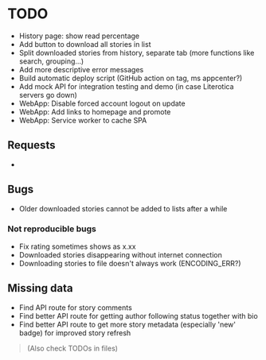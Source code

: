 # TODO

- History page: show read percentage
- Add button to download all stories in list
- Split downloaded stories from history, separate tab (more functions like search, grouping...)
- Add more descriptive error messages
- Build automatic deploy script (GitHub action on tag, ms appcenter?)
- Add mock API for integration testing and demo (in case Literotica servers go down)
- WebApp: Disable forced account logout on update
- WebApp: Add links to homepage and promote
- WebApp: Service worker to cache SPA

## Requests

- 

## Bugs

- Older downloaded stories cannot be added to lists after a while

### Not reproducible bugs

- Fix rating sometimes shows as x.xx
- Downloaded stories disappearing without internet connection
- Downloading stories to file doesn't always work (ENCODING_ERR?)

## Missing data

- Find API route for story comments
- Find better API route for getting author following status together with bio
- Find better API route to get more story metadata (especially 'new' badge) for improved story refresh

> (Also check TODOs in files)
